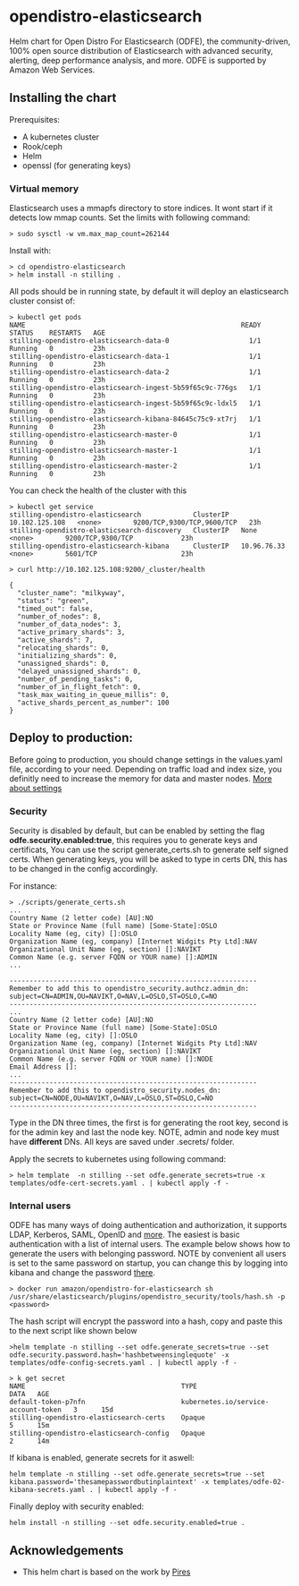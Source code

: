 # opendistro-elasticsearch
Helm chart for Open Distro For Elasticsearch (ODFE), the community-driven, 100% open source distribution of Elasticsearch with advanced security, alerting, deep performance analysis, and more. ODFE is supported by Amazon Web Services. 


## Installing the chart

Prerequisites:
* A kubernetes cluster
* Rook/ceph 
* Helm
* openssl (for generating keys)

### Virtual memory
Elasticsearch uses a mmapfs directory to store indices. It wont start if it detects low mmap counts.
Set the limits with following command:
```
> sudo sysctl -w vm.max_map_count=262144
```

Install with:
```
> cd opendistro-elasticsearch
> helm install -n stilling .
```

All pods should be in running state, by default it will deploy an elasticsearch cluster consist of:
```
> kubectl get pods
NAME                                                      READY   STATUS    RESTARTS   AGE
stilling-opendistro-elasticsearch-data-0                    1/1     Running   0          23h
stilling-opendistro-elasticsearch-data-1                    1/1     Running   0          23h
stilling-opendistro-elasticsearch-data-2                    1/1     Running   0          23h
stilling-opendistro-elasticsearch-ingest-5b59f65c9c-776gs   1/1     Running   0          23h
stilling-opendistro-elasticsearch-ingest-5b59f65c9c-ldxl5   1/1     Running   0          23h
stilling-opendistro-elasticsearch-kibana-84645c75c9-xt7rj   1/1     Running   0          23h
stilling-opendistro-elasticsearch-master-0                  1/1     Running   0          23h
stilling-opendistro-elasticsearch-master-1                  1/1     Running   0          23h
stilling-opendistro-elasticsearch-master-2                  1/1     Running   0          23h
```

You can check the health of the cluster with this
```
> kubectl get service
stilling-opendistro-elasticsearch             ClusterIP   10.102.125.108   <none>        9200/TCP,9300/TCP,9600/TCP   23h
stilling-opendistro-elasticsearch-discovery   ClusterIP   None             <none>        9200/TCP,9300/TCP            23h
stilling-opendistro-elasticsearch-kibana      ClusterIP   10.96.76.33      <none>        5601/TCP                     23h

> curl http://10.102.125.108:9200/_cluster/health

{
  "cluster_name": "milkyway",
  "status": "green",
  "timed_out": false,
  "number_of_nodes": 8,
  "number_of_data_nodes": 3,
  "active_primary_shards": 3,
  "active_shards": 7,
  "relocating_shards": 0,
  "initializing_shards": 0,
  "unassigned_shards": 0,
  "delayed_unassigned_shards": 0,
  "number_of_pending_tasks": 0,
  "number_of_in_flight_fetch": 0,
  "task_max_waiting_in_queue_millis": 0,
  "active_shards_percent_as_number": 100
}
```

## Deploy to production:
Before going to production, you should change settings in the values.yaml file, according to your need.
Depending on traffic load and index size, you definitly need to increase the memory for data and master nodes.
[More about settings](https://www.elastic.co/guide/en/elasticsearch/guide/current/hardware.html#_memory)

### Security

Security is disabled by default, but can be enabled by setting the flag **odfe.security.enabled:true**, this requires you to generate keys and certificats,
You can use the script generate_certs.sh to generate self signed certs.
When generating keys, you will be asked to type in certs DN, this has to be changed in the config accordingly.

For instance:

```
> ./scripts/generate_certs.sh
...
Country Name (2 letter code) [AU]:NO
State or Province Name (full name) [Some-State]:OSLO
Locality Name (eg, city) []:OSLO
Organization Name (eg, company) [Internet Widgits Pty Ltd]:NAV
Organizational Unit Name (eg, section) []:NAVIKT
Common Name (e.g. server FQDN or YOUR name) []:ADMIN
...

--------------------------------------------------------------
Remember to add this to opendistro_security.authcz.admin_dn:
subject=CN=ADMIN,OU=NAVIKT,O=NAV,L=OSLO,ST=OSLO,C=NO
--------------------------------------------------------------
...
Country Name (2 letter code) [AU]:NO
State or Province Name (full name) [Some-State]:OSLO
Locality Name (eg, city) []:OSLO
Organization Name (eg, company) [Internet Widgits Pty Ltd]:NAV
Organizational Unit Name (eg, section) []:NAVIKT
Common Name (e.g. server FQDN or YOUR name) []:NODE
Email Address []:
...
--------------------------------------------------------------
Remember to add this to opendistro_security.nodes_dn:
subject=CN=NODE,OU=NAVIKT,O=NAV,L=OSLO,ST=OSLO,C=NO
--------------------------------------------------------------

```

Type in the DN three times, the first is for generating the root key, second is for the admin key and last the node key.
NOTE, admin and node key must have **different** DNs. All keys are saved under .secrets/ folder. 

Apply the secrets to kubernetes using following command:

```
> helm template  -n stilling --set odfe.generate_secrets=true -x templates/odfe-cert-secrets.yaml . | kubectl apply -f -
```

### Internal users
ODFE has many ways of doing authentication and authorization, it supports LDAP, Kerberos, SAML, OpenID and [more](https://opendistro.github.io/for-elasticsearch-docs/docs/security-configuration/). The easiest is basic authentication with a list of internal users. The example below shows how to generate the users with belonging password. NOTE by convenient all users is set to the same password on startup, you can change this by logging into
kibana and change the password [there](https://aws.amazon.com/blogs/opensource/change-passwords-open-distro-for-elasticsearch/). 

```
> docker run amazon/opendistro-for-elasticsearch sh /usr/share/elasticsearch/plugins/opendistro_security/tools/hash.sh -p <password>
```

The hash script will encrypt the password into a hash, copy and paste this to the next script like shown below

```
>helm template -n stilling --set odfe.generate_secrets=true --set odfe.security.password.hash='hashbetweensinglequote' -x templates/odfe-config-secrets.yaml . | kubectl apply -f -

> k get secret
NAME                                       TYPE                                  DATA   AGE
default-token-p7nfn                        kubernetes.io/service-account-token   3      15d
stilling-opendistro-elasticsearch-certs    Opaque                                5      15m
stilling-opendistro-elasticsearch-config   Opaque                                2      14m
```

If kibana is enabled, generate secrets for it aswell:
```
helm template -n stilling --set odfe.generate_secrets=true --set kibana.password='thesamepasswordbutinplaintext' -x templates/odfe-02-kibana-secrets.yaml . | kubectl apply -f -
``` 

Finally deploy with security enabled:

```
helm install -n stilling --set odfe.security.enabled=true .
```

## Acknowledgements
* This helm chart is based on the work by [Pires](https://github.com/pires/kubernetes-elasticsearch-cluster)
  